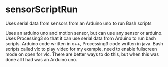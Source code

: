 # sensorScriptRun
Uses serial data from sensors from an Arduino uno to run Bash scripts 

Uses an arduino uno and motion sensor, but can use any sensor or arduino.
Uses Processing3 so that it can use serial data from Arduino to run bash
scripts. Arduino code written in c++, Processing3 code written in java. 
Bash scripts called vlc to play video for my example, need to enable
fullscreen mode on open for vlc. There are better ways to do this, but
when this was done all I had was an Arduino uno.   

